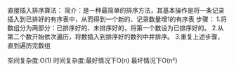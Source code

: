 直接插入排序算法：
简介：是一种最简单的排序方法，其基本操作是将一条记录插入到已排好的有序表中，从而得到一个新的、记录数量增1的有序表
步骤：
1.将数组分为两部分：已排序好的、未排序好的，将第一个数设为已排序好的。
2.从第二个数开始依次遍历，将数插入到排序好的数列中并排序。
3.重复上述步骤，直到遍历完数组

空间复杂度:O(1)
时间复杂度:最好情况下O(n)
最坏情况下O(n²)

